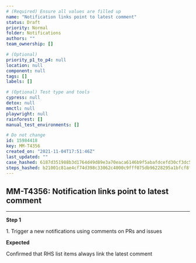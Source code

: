 ```yaml
---
# (Required) Ensure all values are filled up
name: "Notification links point to latest comment"
status: Draft
priority: Normal
folder: Notifications
authors: ""
team_ownership: []

# (Optional)
priority_p1_to_p4: null
location: null
component: null
tags: []
labels: []

# (Optional) Test type and tools
cypress: null
detox: null
mmctl: null
playwright: null
rainforest: []
manual_test_environments: []

# Do not change
id: 15984418
key: MM-T4356
created_on: "2021-11-04T17:51:46Z"
last_updated: ""
case_hashed: 6187d351988b3d1764d49d89e3a70eaca6146b9f5abafdcefd30cf3dc5da5c70e700db1581a861ae9a23967cd4b97a62
steps_hashed: b21001c81ae4cf74d398c33062c4000c9fff075db96228295a1bfcf8f3844f09eb0134e5d3f01487eacdc3887d6a5a39
---
```


<!-- (Auto-generated) Based on frontmatter's "key" and "name" -->

## MM-T4356: Notification links point to latest comment

---

**Step 1**

1\. Trigger a new notifications using comments on PRs and issues

**Expected**

Confirmed that RHS list items always link the latest comment
